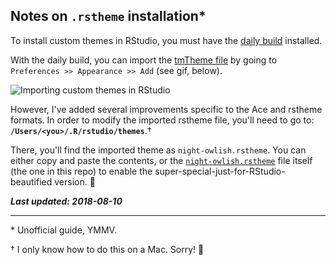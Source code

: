 ## Notes on `.rstheme` installation*

To install custom themes in RStudio, you must have the [daily build](https://dailies.rstudio.com/) installed. 

With the daily build, you can import the [tmTheme file](https://github.com/batpigandme/night-owlish/blob/master/tmTheme/night-owlish.tmTheme) by going to `Preferences >> Appearance >> Add` (see gif, below).

![Importing custom themes in RStudio](https://i.imgur.com/0801DLK.gif)

However, I've added several improvements specific to the Ace and rstheme formats. In order to modify the imported rstheme file, you'll need to go to: **`/Users/<you>/.R/rstudio/themes`**.† 

There, you'll find the imported theme as `night-owlish.rstheme`. You can either copy and paste the contents, or the [`night-owlish.rstheme`](https://github.com/batpigandme/night-owlish/blob/master/rstheme/night-owlish.rstheme) file itself (the one in this repo) to enable the super-special-just-for-RStudio-beautified version. 💅 

**_Last updated: 2018-08-10_**

---
\* Unofficial guide, YMMV.

† I only know how to do this on a Mac. Sorry! 😬
